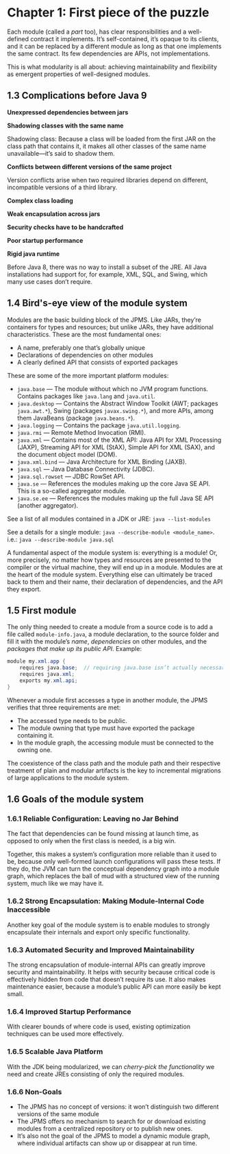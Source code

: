 # Chapter 1: First piece of the puzzle

Each module (called a *part* too), has clear responsibilities and a well-defined contract it implements. It’s self-contained, it’s opaque to its clients, and it can be replaced by a different module as long as that one implements the same contract. Its few dependencies are APIs, not implementations.

This is what modularity is all about: achieving maintainability and flexibility as emergent properties of well-designed modules.

## 1.3	Complications before Java 9

**Unexpressed dependencies between jars**

**Shadowing classes with the same name**

Shadowing class: Because a class will be loaded from the first JAR on the class path that contains it, it makes all other classes of the same name unavailable—it’s said to shadow them.

**Conflicts between different versions of the same project**

Version conflicts arise when two required libraries depend on different, incompatible versions of a third library.

**Complex class loading**

**Weak encapsulation across jars**

**Security checks have to be handcrafted**

**Poor startup performance**

**Rigid java runtime**

Before Java 8, there was no way to install a subset of the JRE. All Java installations had support for, for example, XML, SQL, and Swing, which many use cases don’t require.

## 1.4	Bird's-eye view of the module system

Modules are the basic building block of the JPMS. Like JARs, they’re containers for types and resources; but unlike JARs, they have additional characteristics. These are the most fundamental ones:

  - A name, preferably one that’s globally unique
  - Declarations of dependencies on other modules
  - A clearly defined API that consists of exported packages

These are some of the more important platform modules:

  - `java.base` — The module without which no JVM program functions. Contains packages like `java.lang` and `java.util`.
  - `java.desktop` — Contains the Abstract Window Toolkit (AWT; packages `java.awt.*`), Swing (packages `javax.swing.*`), and more APIs, among them JavaBeans (package `java.beans.*`).
  - `java.logging` — Contains the package `java.util.logging`.
  - `java.rmi` — Remote Method Invocation (RMI).
  - `java.xml` — Contains most of the XML API: Java API for XML Processing (JAXP), Streaming API for XML (StAX), Simple API for XML (SAX), and the document object model (DOM).
  - `java.xml.bind` — Java Architecture for XML Binding (JAXB).
  - `java.sql` — Java Database Connectivity (JDBC).
  - `java.sql.rowset` — JDBC RowSet API.
  - `java.se` — References the modules making up the core Java SE API. This is a so-called aggregator module.
  - `java.se.ee` — References the modules making up the full Java SE API (another aggregator).

See a list of all modules contained in a JDK or JRE: `java --list-modules`

See a details for a single module: `java --describe-module <module_name>`. i.e.: `java --describe-module java.sql`

A fundamental aspect of the module system is: everything is a module! Or, more precisely, no matter how types and resources are presented to the compiler or the virtual machine, they will end up in a module. Modules are at the heart of the module system. Everything else can ultimately be traced back to them and their name, their declaration of dependencies, and the API they export.

## 1.5 First module

The only thing needed to create a module from a source code is to add a file called `module-info.java`, a module declaration, to the source folder and fill it with the module’s *name*, *dependencies* on other modules, and the *packages that make up its public API*. Example:

```java
module my.xml.app {
    requires java.base;  // requiring java.base isn’t actually necessary
    requires java.xml;
    exports my.xml.api;
}
```

Whenever a module first accesses a type in another module, the JPMS verifies that three requirements are met:

- The accessed type needs to be public.
- The module owning that type must have exported the package containing it.
- In the module graph, the accessing module must be connected to the owning one.


The coexistence of the class path and the module path and their respective treatment of plain and modular artifacts is the key to incremental migrations of large applications to the module system.

## 1.6	Goals of the module system

### 1.6.1	Reliable Configuration: Leaving no Jar Behind

The fact that dependencies can be found missing at launch time, as opposed to only when the first class is needed, is a big win.

Together, this makes a system’s configuration more reliable than it used to be, because only well-formed launch configurations will pass these tests. If they do, the JVM can turn the conceptual dependency graph into a module graph, which replaces the ball of mud with a structured view of the running system, much like we may have it.

### 1.6.2	Strong Encapsulation: Making Module-Internal Code Inaccessible

Another key goal of the module system is to enable modules to strongly encapsulate their internals and export only specific functionality.

### 1.6.3	Automated Security and Improved Maintainability

The strong encapsulation of module-internal APIs can greatly improve security and maintainability. It helps with security because critical code is effectively hidden from code that doesn’t require its use. It also makes maintenance easier, because a module’s public API can more easily be kept small.

### 1.6.4	Improved Startup Performance

With clearer bounds of where code is used, existing optimization techniques can be used more effectively.

### 1.6.5	Scalable Java Platform

With the JDK being modularized, we can *cherry-pick the functionality* we need and create JREs consisting of only the required modules.

### 1.6.6	Non-Goals

- The JPMS has no concept of versions: it won’t distinguish two different versions of the same module
- The JPMS offers no mechanism to search for or download existing modules from a centralized repository or to publish new ones.
- It’s also not the goal of the JPMS to model a dynamic module graph, where individual artifacts can show up or disappear at run time.

